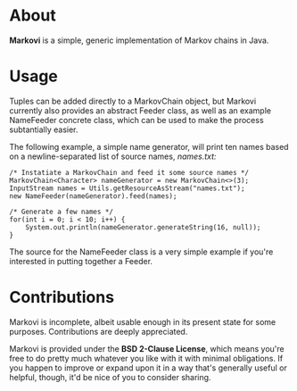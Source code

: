 About
=====
**Markovi** is a simple, generic implementation of Markov chains in Java.


Usage
=====
Tuples can be added directly to a MarkovChain object, but Markovi currently also provides an abstract
Feeder class, as well as an example NameFeeder concrete class, which can be used to make the process
subtantially easier.

The following example, a simple name generator, will print ten names based on a newline-separated list of
source names, *names.txt:*
	
	/* Instatiate a MarkovChain and feed it some source names */
	MarkovChain<Character> nameGenerator = new MarkovChain<>(3);
	InputStream names = Utils.getResourceAsStream("names.txt");
	new NameFeeder(nameGenerator).feed(names);

	/* Generate a few names */
	for(int i = 0; i < 10; i++) {
		System.out.println(nameGenerator.generateString(16, null));
	}
	
The source for the NameFeeder class is a very simple example if you're interested in putting together
a Feeder.


Contributions
=============
Markovi is incomplete, albeit usable enough in its present state for some purposes. Contributions
are deeply appreciated.

Markovi is provided under the **BSD 2-Clause License**, which means you're free to do pretty much
whatever you like with it with minimal obligations. If you happen to improve or expand upon it in a
way that's generally useful or helpful, though, it'd be nice of you to consider sharing.

